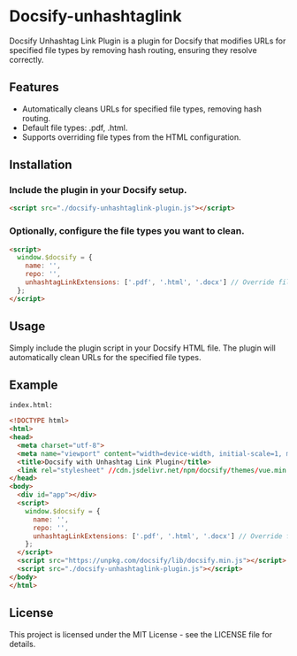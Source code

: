 # Docsify-unhashtaglink
Docsify Unhashtag Link Plugin is a plugin for Docsify that modifies URLs for specified file types by removing hash routing, ensuring they resolve correctly.

## Features

- Automatically cleans URLs for specified file types, removing hash routing.
- Default file types: .pdf, .html.
- Supports overriding file types from the HTML configuration.

## Installation

### Include the plugin in your Docsify setup.

```html
<script src="./docsify-unhashtaglink-plugin.js"></script>
```

### Optionally, configure the file types you want to clean.

```html
<script>
  window.$docsify = {
    name: '',
    repo: '',
    unhashtagLinkExtensions: ['.pdf', '.html', '.docx'] // Override file types here
  };
</script>
```

## Usage

Simply include the plugin script in your Docsify HTML file. The plugin will automatically clean URLs for the specified file types.

## Example

```
index.html:
```
```html
<!DOCTYPE html>
<html>
<head>
  <meta charset="utf-8">
  <meta name="viewport" content="width=device-width, initial-scale=1, minimum-scale=1.0, shrink-to-fit=no, viewport-fit=cover">
  <title>Docsify with Unhashtag Link Plugin</title>
  <link rel="stylesheet" //cdn.jsdelivr.net/npm/docsify/themes/vue.min.css" />
</head>
<body>
  <div id="app"></div>
  <script>
    window.$docsify = {
      name: '',
      repo: '',
      unhashtagLinkExtensions: ['.pdf', '.html', '.docx'] // Override file types here
    };
  </script>
  <script src="https://unpkg.com/docsify/lib/docsify.min.js"></script>
  <script src="./docsify-unhashtaglink-plugin.js"></script>
</body>
</html>
```

## License

This project is licensed under the MIT License - see the LICENSE file for details.
